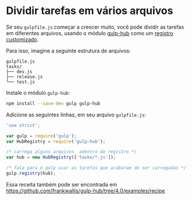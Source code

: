 # Dividir tarefas em vários arquivos

Se seu `gulpfile.js` começar a crescer muito, você pode dividir as tarefas em diferentes arquivos, usando o módulo [gulp-hub](https://github.com/frankwallis/gulp-hub/tree/4.0)
como um [registro customizado](https://github.com/phated/undertaker#registryregistryinstance).

Para isso, imagine a seguinte estrutura de arquivos:

```
gulpfile.js
tasks/
├── dev.js
├── release.js
└── test.js
```

Instale o módulo `gulp-hub`:

```sh
npm install --save-dev gulp gulp-hub
```

Adicione as seguintes linhas, em seu arquivo `gulpfile.js`:

```js
'use strict';

var gulp = require('gulp');
var HubRegistry = require('gulp-hub');

/* carrega alguns arquivos, adentro do registro */
var hub = new HubRegistry(['tasks/*.js']);

/* fala para o gulp usar as tarefas que acabaram de ser carregadas */
gulp.registry(hub);
```

Essa receita também pode ser encontrada em https://github.com/frankwallis/gulp-hub/tree/4.0/examples/recipe
